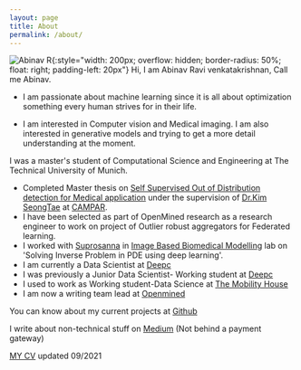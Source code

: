 ```yaml
---
layout: page
title: About
permalink: /about/
---
```


![Abinav R](../resources/me.jpg){:style="width: 200px; overflow: hidden; border-radius: 50%; float: right; padding-left: 20px"}
Hi, I am Abinav Ravi venkatakrishnan, Call me Abinav. 

* I am passionate about machine learning since it is all about optimization something every human strives for in their life.

* I am interested in  Computer vision and  Medical imaging. I am also interested in generative models and trying to get a more detail understanding at the moment. 

I was a master's student of Computational Science and Engineering at The Technical University of Munich. 

* Completed Master thesis on [Self Supervised Out of Distribution detection for Medical application](../resources/thesis.pdf) under the supervision of [Dr.Kim SeongTae](http://campar.in.tum.de/Main/SeongTae) at [CAMPAR](http://campar.in.tum.de/Chair/ResearchGroupCamp).  
* I have been selected as part of OpenMined research as a research engineer to work on project of Outlier robust aggregators for Federated learning. 
* I worked with [Suprosanna](http://campar.in.tum.de/Main/SuprosannaShit) in [Image Based Biomedical Modelling](http://campar.in.tum.de/Chair/ResearchIBBM) lab on 'Solving Inverse Problem in PDE using deep learning'.
* I am currently a Data Scientist at [Deepc](http://deepc.ai/)
* I was previously a Junior Data Scientist- Working student at [Deepc](http://deepc.ai/)
* I used to work as Working student-Data Science at [The Mobility House](https://www.mobilityhouse.com/int_en/)
* I am now a writing team lead at [Openmined](https://blog.openmined.org/)

You can know about my current projects at [Github](https://github.com/AbinavRavi)

I write about non-technical stuff on [Medium](https://abinavravi.medium.com/) (Not behind a payment gateway)

[MY CV](../resources/Abinavresume.pdf) updated 09/2021
